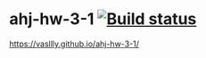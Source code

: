 # ahj-hw-3-1 [![Build status](https://ci.appveyor.com/api/projects/status/thw7ageoq4ew7g6f?svg=true)](https://ci.appveyor.com/project/vasllly/ahj-hw-3-1)
https://vasllly.github.io/ahj-hw-3-1/